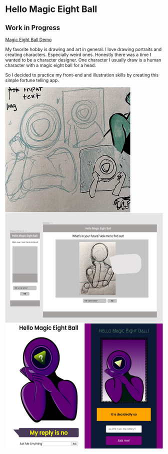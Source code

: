 # Hello Magic Eight Ball

## Work in Progress

[Magic Eight Ball Demo](https://andchurchville.github.io/Ask-Magic-Eight-Ball/)

My favorite hobby is drawing and art in general. I love drawing portraits and creating characters. Especially weird ones. Honestly there was a time I wanted to be a character designer. One character I usually draw is a human character with a magic eight ball for a head.

So I decided to practice my front-end and illustration skills by creating this simple fortune telling app.

<img src="src/assets/thumbnail.jpg" alt="111" style="height: 400px; width:400px;"/>
<img src="src/assets/sketch-eightball.jpg" alt="111" style="height: 350px; width:750px;"/>
<img src="src/assets/eightbally.jpg" alt="111" style="height: 400px; width:250px;"/>

<img src="src/assets/eightball-project.jpg" alt="111" style="height: 400px; width:250px;"/>
